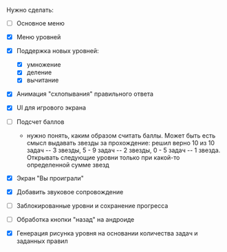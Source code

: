 Нужно сделать:
- [ ] Основное меню
- [x] Меню уровней
- [x] Поддержка новых уровней:
  - [x] умножение
  - [x] деление
  - [x] вычитание
- [x] Анимация "схлопывания" правильного ответа
- [x] UI для игрового экрана
- [ ] Подсчет баллов
  - нужно понять, каким образом считать баллы. Может быть есть смысл
    выдавать звезды за прохождение: решил верно 10 из 10 задач -- 3 звезды,
    5 - 9 задач -- 2 звезды, 0 - 5 задач -- 1 звезда. Открывать следующие 
    уровни только при какой-то определенной сумме звезд
- [x] Экран "Вы проиграли"
- [x] Добавить звуковое сопровождение 

- [ ] Заблокированные уровни и сохранение прогресса
- [ ] Обработка кнопки "назад" на андроиде
- [x] Генерация рисунка уровня на основании количества задач и заданных правил